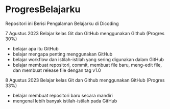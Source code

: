 # ProgresBelajarku
Repositori ini Berisi Pengalaman Belajarku di Dicoding

7 Agustus 2023
Belajar kelas Git dan GitHub menggunakan Github (Progres 30%)
 - belajar apa itu GitHub
 - belajar mengapa penting menggunakan GitHub
 - belajar workflow dan istilah-istilah yang sering digunakan dalam GitHub
 - belajar membuat repositori, commit, membuat file baru, meng-edit file, dan membuat release file dengan tag v1.0

8 Agustus 2023
Belajar kelas Git dan Github menggunakan GitHub (Progres 33%)
 - belajar membuat repositori baru secara mandiri
 - mengenal lebih banyak istilah-istilah pada GitHub
